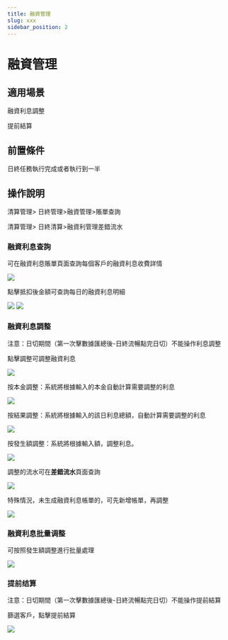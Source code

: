```yaml
---
title: 融資管理
slug: xxx
sidebar_position: 2
---
```



# 融資管理

## 適用場景

融資利息調整

提前結算

## 前置條件

日終任務執行完成或者執行到一半

## 操作說明

清算管理&gt; 日終管理&gt;融資管理&gt;賬單查詢

清算管理&gt; 日終清算&gt;融資利管理差錯流水

### 融資利息查詢

可在融資利息賬單頁面查詢每個客戶的融資利息收費詳情

<img src="/assets/Xh42bwDdFokYJYxEJN4cRhQpn8g.png"/>

點擊抵扣後金額可查詢每日的融資利息明細

<img src="/assets/T2o6bSV0gopsvExNX5LcdkbwnOf.png"/>

<img src="/assets/LVzwbobsQop7cKxMJaDcPLeRnUf.png"/>

### 融資利息調整

注意：日切期間（第一次擊數據匯總後-日終流暢點完日切）不能操作利息調整

點擊調整可調整融資利息

<img src="/assets/EhGHboZszo1wInx0LCBcFGRwntW.png"/>

按本金調整：系統將根據輸入的本金自動計算需要調整的利息

<img src="/assets/Quk3b5JMSobrR0xGpXzcjYbZndb.png"/>

按結果調整：系統將根據輸入的該日利息總額，自動計算需要調整的利息

<img src="/assets/Wdf0bn3hooEK4zxgAsGcftCZn9f.png"/>

按發生額調整：系統將根據輸入額，調整利息。

<img src="/assets/K3TjbwJD4o8ebvx8rXBcHKqknnh.png"/>

調整的流水可在**差錯流水**頁面查詢

<img src="/assets/RjwZbYovroTadpxp7jacbnBMnCe.png"/>

特殊情況，未生成融資利息帳單的，可先新增帳單，再調整

<img src="/assets/ZNDybtnxfoPBBkxA0gmcpS6anl0.png"/>

### 融資利息批量调整

可按照發生額調整進行批量處理

<img src="/assets/LiPebJl2cow0cIx6Ymfc7VzAnch.png"/>

### 提前结算

注意：日切期間（第一次擊數據匯總後-日終流暢點完日切）不能操作提前結算

篩選客戶，點擊提前結算

<img src="/assets/ATkmbMp1Eo4UD9xidaucpg5knWb.png"/>

